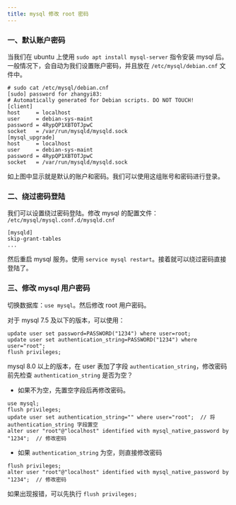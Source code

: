 ```yaml
---
title: mysql 修改 root 密码
---
```


### 一、默认账户密码

当我们在 ubuntu 上使用 `sudo apt install mysql-server` 指令安装 mysql 后。一般情况下，会自动为我们设置账户密码，并且放在 `/etc/mysql/debian.cnf` 文件中。

```
# sudo cat /etc/mysql/debian.cnf
[sudo] password for zhangyi83:
# Automatically generated for Debian scripts. DO NOT TOUCH!
[client]
host     = localhost
user     = debian-sys-maint
password = 4RypQP1XBTOTJpwC
socket   = /var/run/mysqld/mysqld.sock
[mysql_upgrade]
host     = localhost
user     = debian-sys-maint
password = 4RypQP1XBTOTJpwC
socket   = /var/run/mysqld/mysqld.sock
```

如上图中显示就是默认的账户和密码。我们可以使用这组账号和密码进行登录。

### 二、绕过密码登陆

我们可以设置绕过密码登陆。修改 mysql 的配置文件：  `/etc/mysql/mysql.conf.d/mysqld.cnf `

```
[mysqld]
skip-grant-tables
...
```

然后重启 mysql 服务。使用 `service mysql restart`。接着就可以绕过密码直接登陆了。

### 三、修改 mysql 用户密码

切换数据库：`use mysql`。然后修改 root 用户密码。

对于 mysql 7.5 及以下的版本，可以使用：

```
update user set password=PASSWORD("1234") where user=root;
update user set authentication_string=PASSWORD("1234") where user="root";
flush privileges;
```

mysql 8.0 以上的版本，在 user 表加了字段 `authentication_string`，修改密码前先检查 `authentication_string` 是否为空？

- 如果不为空，先置空字段后再修改密码。

```
use mysql;
flush privileges;
update user set authentication_string="" where user="root";  // 将 authentication_string 字段置空
alter user "root"@"localhost" identified with mysql_native_password by "1234";  // 修改密码
```

- 如果 `authentication_string` 为空，则直接修改密码

```
flush privileges;
alter user "root"@"localhost" identified with mysql_native_password by "1234";  // 修改密码
```

如果出现报错，可以先执行 `flush privileges;`